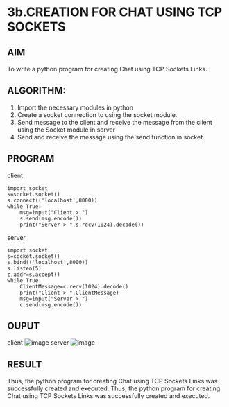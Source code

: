 # 3b.CREATION FOR CHAT USING TCP SOCKETS
## AIM
To write a python program for creating Chat using TCP Sockets Links.
## ALGORITHM:
1. Import the necessary modules in python
2. Create a socket connection to using the socket module.
3. Send message to the client and receive the message from the client using the Socket module in
 server
4. Send and receive the message using the send function in socket.
## PROGRAM
client
```
import socket
s=socket.socket()
s.connect(('localhost',8000))
while True:
    msg=input("Client > ")
    s.send(msg.encode())
    print("Server > ",s.recv(1024).decode())
```
server
```
import socket
s=socket.socket()
s.bind(('localhost',8000))
s.listen(5)
c,addr=s.accept()
while True:
    ClientMessage=c.recv(1024).decode()
    print("Client > ",ClientMessage)
    msg=input("Server > ")
    c.send(msg.encode())
```
## OUPUT
client
![image](https://github.com/user-attachments/assets/02fbec8c-281c-491f-b09f-cbee48b09e43)
server
![image](https://github.com/user-attachments/assets/21dc9159-691e-4020-9b26-b019d1a5215f)

## RESULT
Thus, the python program for creating Chat using TCP Sockets Links was successfully created and executed.
Thus, the python program for creating Chat using TCP Sockets Links was successfully 
created and executed.
